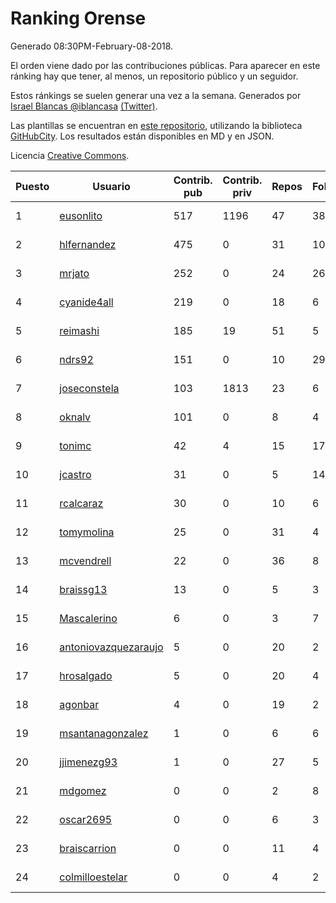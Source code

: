 # Ranking Orense

Generado 08:30PM-February-08-2018.

El orden viene dado por las contribuciones públicas. Para aparecer en este ránking hay que tener, al menos, un repositorio público y un seguidor.

Estos ránkings se suelen generar una vez a la semana. Generados por [Israel Blancas @iblancasa](https://github.com/iblancasa/) [(Twitter)](https://twitter.com/iblancasa).

Las plantillas se encuentran en [este repositorio](https://github.com/iblancasa/GH-Spanish-Ranking), utilizando la biblioteca [GitHubCity](https://github.com/iblancasa/GitHubCity). Los resultados están disponibles en MD y en JSON.

Licencia [Creative Commons](https://creativecommons.org/licenses/by/4.0/).

| Puesto   |  Usuario  | Contrib. pub | Contrib. priv |Repos| Followers | Desde |  Avatar  |
|----------|-----------|--------------|---------------|-----|-----------|-------|----------|
|1|[eusonlito](https://github.com/eusonlito)|517|1196|47|38|2011-03-01|![eusonlito](https://avatars2.githubusercontent.com/u/644551)|
|2|[hlfernandez](https://github.com/hlfernandez)|475|0|31|10|2013-01-31|![hlfernandez](https://avatars3.githubusercontent.com/u/3440230)|
|3|[mrjato](https://github.com/mrjato)|252|0|24|26|2013-01-31|![mrjato](https://avatars0.githubusercontent.com/u/3437005)|
|4|[cyanide4all](https://github.com/cyanide4all)|219|0|18|6|2015-10-13|![cyanide4all](https://avatars3.githubusercontent.com/u/15110109)|
|5|[reimashi](https://github.com/reimashi)|185|19|51|5|2013-11-16|![reimashi](https://avatars3.githubusercontent.com/u/5956659)|
|6|[ndrs92](https://github.com/ndrs92)|151|0|10|29|2013-12-10|![ndrs92](https://avatars1.githubusercontent.com/u/6155245)|
|7|[joseconstela](https://github.com/joseconstela)|103|1813|23|6|2014-01-13|![joseconstela](https://avatars0.githubusercontent.com/u/6388629)|
|8|[oknalv](https://github.com/oknalv)|101|0|8|4|2014-12-05|![oknalv](https://avatars0.githubusercontent.com/u/10089519)|
|9|[tonimc](https://github.com/tonimc)|42|4|15|17|2011-04-25|![tonimc](https://avatars2.githubusercontent.com/u/750002)|
|10|[jcastro](https://github.com/jcastro)|31|0|5|14|2010-01-26|![jcastro](https://avatars0.githubusercontent.com/u/190036)|
|11|[rcalcaraz](https://github.com/rcalcaraz)|30|0|10|6|2013-10-24|![rcalcaraz](https://avatars3.githubusercontent.com/u/5764920)|
|12|[tomymolina](https://github.com/tomymolina)|25|0|31|4|2012-01-06|![tomymolina](https://avatars2.githubusercontent.com/u/1309445)|
|13|[mcvendrell](https://github.com/mcvendrell)|22|0|36|8|2012-06-18|![mcvendrell](https://avatars1.githubusercontent.com/u/1863001)|
|14|[braissg13](https://github.com/braissg13)|13|0|5|3|2016-11-03|![braissg13](https://avatars3.githubusercontent.com/u/23237528)|
|15|[Mascalerino](https://github.com/Mascalerino)|6|0|3|7|2014-12-05|![Mascalerino](https://avatars0.githubusercontent.com/u/10086067)|
|16|[antoniovazquezaraujo](https://github.com/antoniovazquezaraujo)|5|0|20|2|2011-08-17|![antoniovazquezaraujo](https://avatars0.githubusercontent.com/u/987077)|
|17|[hrosalgado](https://github.com/hrosalgado)|5|0|20|4|2014-11-24|![hrosalgado](https://avatars2.githubusercontent.com/u/9938772)|
|18|[agonbar](https://github.com/agonbar)|4|0|19|2|2012-03-19|![agonbar](https://avatars1.githubusercontent.com/u/1553211)|
|19|[msantanagonzalez](https://github.com/msantanagonzalez)|1|0|6|6|2014-09-22|![msantanagonzalez](https://avatars2.githubusercontent.com/u/8866635)|
|20|[jjimenezg93](https://github.com/jjimenezg93)|1|0|27|5|2014-02-05|![jjimenezg93](https://avatars2.githubusercontent.com/u/6595611)|
|21|[mdgomez](https://github.com/mdgomez)|0|0|2|8|2014-11-26|![mdgomez](https://avatars1.githubusercontent.com/u/9967701)|
|22|[oscar2695](https://github.com/oscar2695)|0|0|6|3|2013-10-24|![oscar2695](https://avatars0.githubusercontent.com/u/5764349)|
|23|[braiscarrion](https://github.com/braiscarrion)|0|0|11|4|2013-12-29|![braiscarrion](https://avatars0.githubusercontent.com/u/6281857)|
|24|[colmilloestelar](https://github.com/colmilloestelar)|0|0|4|2|2015-10-13|![colmilloestelar](https://avatars3.githubusercontent.com/u/15110085)|
